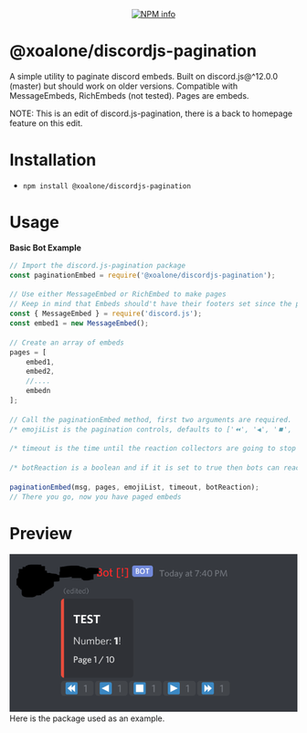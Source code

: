 <div align="center">
  <p>
    <a href="https://nodei.co/npm/@xoalone/discordjs-pagination
/"><img src="https://nodei.co/npm/@xoalone/discordjs-pagination.png?downloads=true&stars=true" alt="NPM info" /></a>
  </p>
</div>


# @xoalone/discordjs-pagination
A simple utility to paginate discord embeds. Built on discord.js@^12.0.0 (master) but should work on older versions. Compatible with MessageEmbeds, RichEmbeds (not tested). Pages are embeds.

NOTE: This is an edit of discord.js-pagination, there is a back to homepage feature on this edit.

# Installation
* `npm install @xoalone/discordjs-pagination`

# Usage
__Basic Bot Example__
```js
// Import the discord.js-pagination package
const paginationEmbed = require('@xoalone/discordjs-pagination');

// Use either MessageEmbed or RichEmbed to make pages
// Keep in mind that Embeds should't have their footers set since the pagination method sets page info there
const { MessageEmbed } = require('discord.js');
const embed1 = new MessageEmbed();

// Create an array of embeds
pages = [
	embed1,
	embed2,
	//....
	embedn
];

// Call the paginationEmbed method, first two arguments are required.
/* emojiList is the pagination controls, defaults to ['⏪', '◀️', '⏹️', '▶️', '⏩']. */

/* timeout is the time until the reaction collectors are going to stop collection (in ms), after this you can't change pages, defaults to 120000 ms. */

/* botReaction is a boolean and if it is set to true then bots can react to messages, defaults to false. */

paginationEmbed(msg, pages, emojiList, timeout, botReaction);
// There you go, now you have paged embeds
```
# Preview
![Demo](https://raw.githubusercontent.com/XoAlone/discordjs-pagination/master/example/demo.png)
Here is the package used as an example.